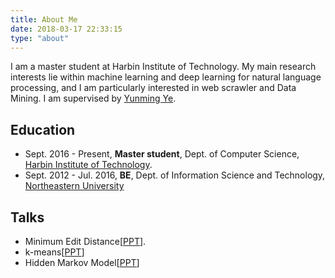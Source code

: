 ```yaml
---
title: About Me
date: 2018-03-17 22:33:15
type: "about"
---
```


I am a master student at Harbin Institute of Technology. My main research interests lie within machine learning and deep learning for natural language processing, and I am particularly interested in web scrawler and Data Mining. I am supervised by [Yunming Ye](http://www.hitsz.edu.cn/teacher/view/id-237.html). 

## Education

- Sept. 2016 - Present, **Master student**, Dept. of Computer Science, [Harbin Institute of Technology](http://www.hitsz.edu.cn/).
- Sept. 2012 - Jul. 2016, **BE**, Dept. of Information Science and Technology, [Northeastern University](http://www.neu.edu.cn/)

## Talks

- Minimum Edit Distance[[PPT](https://docs.google.com/presentation/d/1dbuzgiMIKCGVHA8bt37HneWK74ghd1V1lN4xmYUfzfc/edit)].
- k-means[[PPT](https://docs.google.com/presentation/d/1QCt7zMC26Yq7LhH-eW569NSySPIzxHHET5HI84gRb0s/edit)]
- Hidden Markov Model[[PPT](https://drive.google.com/file/d/10YnAP9NdQ0yY_sgesDdQs36nwBE-ErNI/view)]